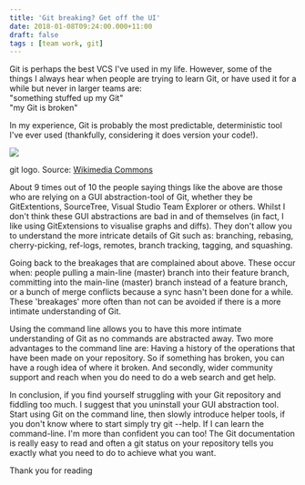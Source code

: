 ```yaml
---
title: 'Git breaking? Get off the UI'
date: 2018-01-08T09:24:00.000+11:00
draft: false
tags : [team work, git]
---
```


Git is perhaps the best VCS I've used in my life. However, some of the things I always hear when people are trying to learn Git, or have used it for a while but never in larger teams are:  
"something stuffed up my Git"  
"my Git is broken"  
  
In my experience, Git is probably the most predictable, deterministic tool I've ever used (thankfully, considering it does version your code!).  
  

![](https://1.bp.blogspot.com/-DvFpe5e5p3Y/WlKdoabWtXI/AAAAAAAAPcU/nZb9JM9I85M4JKc5KRthW-Suh98YROILACLcBGAs/s320/512px-Git-logo.svg%255B1%255D.png)

git logo. Source: [Wikimedia Commons](https://commons.wikimedia.org/wiki/Main_Page)

  
  
  
About 9 times out of 10 the people saying things like the above are those who are relying on a GUI abstraction-tool of Git, whether they be GitExtentions, SourceTree, Visual Studio Team Explorer or others. Whilst I don't think these GUI abstractions are bad in and of themselves (in fact, I like using GitExtensions to visualise graphs and diffs). They don't allow you to understand the more intricate details of Git such as: branching, rebasing, cherry-picking, ref-logs, remotes, branch tracking, tagging, and squashing.  
  
Going back to the breakages that are complained about above. These occur when: people pulling a main-line (master) branch into their feature branch, committing into the main-line (master) branch instead of a feature branch, or a bunch of merge conflicts because a sync hasn't been done for a while. These 'breakages' more often than not can be avoided if there is a more intimate understanding of Git.  
  
Using the command line allows you to have this more intimate understanding of Git as no commands are abstracted away. Two more advantages to the command line are: Having a history of the operations that have been made on your repository. So if something has broken, you can have a rough idea of where it broken. And secondly, wider community support and reach when you do need to do a web search and get help.  
  
In conclusion, if you find yourself struggling with your Git repository and fiddling too much. I suggest that you uninstall your GUI abstraction tool. Start using Git on the command line, then slowly introduce helper tools, if you don't know where to start simply try git --help. If I can learn the command-line. I'm more than confident you can too! The Git documentation is really easy to read and often a git status on your repository tells you exactly what you need to do to achieve what you want.  
  
Thank you for reading